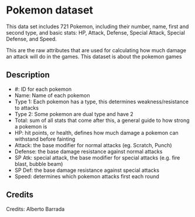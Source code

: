 # Pokemon dataset

This data set includes 721 Pokemon, including their number, name, first and second type, and basic stats: 
HP, Attack, Defense, Special Attack, Special Defense, and Speed.

This are the raw attributes that are used for calculating how much damage an attack will do in the games. This dataset is about the pokemon games

## Description

* #: ID for each pokemon
* Name: Name of each pokemon
* Type 1: Each pokemon has a type, this determines weakness/resistance to attacks
* Type 2: Some pokemon are dual type and have 2
* Total: sum of all stats that come after this, a general guide to how strong a pokemon is
* HP: hit points, or health, defines how much damage a pokemon can withstand before fainting
* Attack: the base modifier for normal attacks (eg. Scratch, Punch)
* Defense: the base damage resistance against normal attacks
* SP Atk: special attack, the base modifier for special attacks (e.g. fire blast, bubble beam)
* SP Def: the base damage resistance against special attacks
* Speed: determines which pokemon attacks first each round

## Credits

Credits: Alberto Barrada

